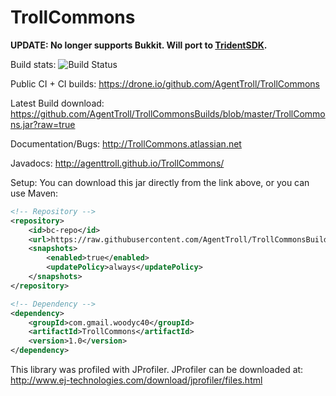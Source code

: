TrollCommons
=============

**UPDATE: No longer supports Bukkit. Will port to [TridentSDK](http://github.com/TridentSDK).**

Build stats: ![Build Status](https://api.shippable.com/projects/54260b1280088cee586ce9f0/badge?branchName=master)

Public CI + CI builds: https://drone.io/github.com/AgentTroll/TrollCommons

Latest Build download: https://github.com/AgentTroll/TrollCommonsBuilds/blob/master/TrollCommons.jar?raw=true

Documentation/Bugs: http://TrollCommons.atlassian.net

Javadocs: http://agenttroll.github.io/TrollCommons/

Setup:
You can download this jar directly from the link above, or you can use Maven:
```xml
<!-- Repository -->
<repository>
    <id>bc-repo</id>
    <url>https://raw.githubusercontent.com/AgentTroll/TrollCommonsBuilds/master/</url>
    <snapshots>
        <enabled>true</enabled>
        <updatePolicy>always</updatePolicy>
    </snapshots>
</repository>

<!-- Dependency -->
<dependency>
    <groupId>com.gmail.woodyc40</groupId>
    <artifactId>TrollCommons</artifactId>
    <version>1.0</version>
</dependency>
```

This library was profiled with JProfiler. JProfiler can be downloaded at:
http://www.ej-technologies.com/download/jprofiler/files.html
